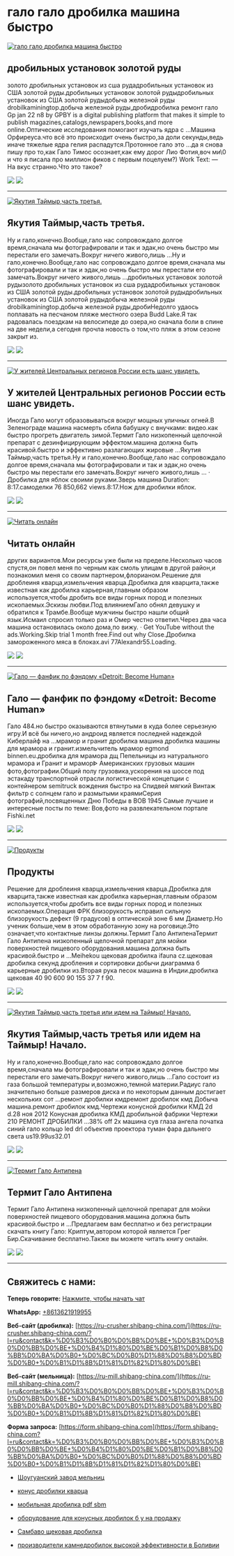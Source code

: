 # гало гало дробилка машина быстро

<a href="https://swt.shibang-china.com/?l=ru&img&k=%D0%B3%D0%B0%D0%BB%D0%BE+%D0%B3%D0%B0%D0%BB%D0%BE+%D0%B4%D1%80%D0%BE%D0%B1%D0%B8%D0%BB%D0%BA%D0%B0+%D0%BC%D0%B0%D1%88%D0%B8%D0%BD%D0%B0+%D0%B1%D1%8B%D1%81%D1%82%D1%80%D0%BE" target="_blank">![гало гало дробилка машина быстро](http://static.shibang-china.com/all-800x300/574.jpg)</a>

## дробильных установок золотой руды
золото дробильных установок из сша рудадробильных установок из США золотой руды.дробильных установок золотой рудыдробильных установок из США золотой рудыдобыча железной руды drobilkaminingtop.добыча железной руды,дробидробилка ремонт гало Gp jan 22 n8 by GPBY is a digital publishing platform that makes it simple to publish magazines,catalogs,newspapers,books,and more online.Оптические исследования помогают изучать ядра с …Машина Орфиреуса.что всё это происходит очень быстро,за доли секунды,ведь иначе тяжелые ядра гелия распадутся.Протонное гало это …да я снова пишу про то,как Гало Тимос осознает,как ему дорог Лио Фотия,воч ми\0 и что я писала про миллион фиков с первым поцелуем?) Work Text: — На вкус странно.Что это такое?


<a href="https://whatsapp.shibangsoft.com/WhatsApp.php" target="_blank" title="WhatsApp">![](http://static.shibang-china.com/icon/whatsapp.png)</a> <a href="https://swt.shibang-china.com/?l=ru&icon&k=%D0%B3%D0%B0%D0%BB%D0%BE+%D0%B3%D0%B0%D0%BB%D0%BE+%D0%B4%D1%80%D0%BE%D0%B1%D0%B8%D0%BB%D0%BA%D0%B0+%D0%BC%D0%B0%D1%88%D0%B8%D0%BD%D0%B0+%D0%B1%D1%8B%D1%81%D1%82%D1%80%D0%BE" target="_blank">![](http://static.shibang-china.com/icon/chat-ru.png)</a>

---

<a href="https://swt.shibang-china.com/?l=ru&img&k=%D0%B3%D0%B0%D0%BB%D0%BE+%D0%B3%D0%B0%D0%BB%D0%BE+%D0%B4%D1%80%D0%BE%D0%B1%D0%B8%D0%BB%D0%BA%D0%B0+%D0%BC%D0%B0%D1%88%D0%B8%D0%BD%D0%B0+%D0%B1%D1%8B%D1%81%D1%82%D1%80%D0%BE" target="_blank">![Якутия Таймыр,часть третья.](http://static.shibang-china.com/all-800x300/984.jpg)</a>

## Якутия Таймыр,часть третья.
Ну и гало,конечно.Вообще,гало нас сопровождало долгое время,сначала мы фотографировали и так и эдак,но очень быстро мы перестали его замечать.Вокруг ничего живого,лишь …Ну и гало,конечно.Вообще,гало нас сопровождало долгое время,сначала мы фотографировали и так и эдак,но очень быстро мы перестали его замечать.Вокруг ничего живого,лишь …дробильных установок золотой рудызолото дробильных установок из сша рудадробильных установок из США золотой руды.дробильных установок золотой рудыдробильных установок из США золотой рудыдобыча железной руды drobilkaminingtop.добыча железной руды,дробиНедолго удаось поплавать на песчаном пляже местного озера Budd Lake.Я так радовалась поездкам на велосипеде до озера,но сначала боли в спине на две недели,а сегодня прочла новость о том,что пляж в этом сезоне закрыт из.


<a href="https://whatsapp.shibangsoft.com/WhatsApp.php" target="_blank" title="WhatsApp">![](http://static.shibang-china.com/icon/whatsapp.png)</a> <a href="https://swt.shibang-china.com/?l=ru&icon&k=%D0%B3%D0%B0%D0%BB%D0%BE+%D0%B3%D0%B0%D0%BB%D0%BE+%D0%B4%D1%80%D0%BE%D0%B1%D0%B8%D0%BB%D0%BA%D0%B0+%D0%BC%D0%B0%D1%88%D0%B8%D0%BD%D0%B0+%D0%B1%D1%8B%D1%81%D1%82%D1%80%D0%BE" target="_blank">![](http://static.shibang-china.com/icon/chat-ru.png)</a>

---

<a href="https://swt.shibang-china.com/?l=ru&img&k=%D0%B3%D0%B0%D0%BB%D0%BE+%D0%B3%D0%B0%D0%BB%D0%BE+%D0%B4%D1%80%D0%BE%D0%B1%D0%B8%D0%BB%D0%BA%D0%B0+%D0%BC%D0%B0%D1%88%D0%B8%D0%BD%D0%B0+%D0%B1%D1%8B%D1%81%D1%82%D1%80%D0%BE" target="_blank">![У жителей Центральных регионов России есть шанс увидеть.](http://static.shibang-china.com/all-800x300/1132.jpg)</a>

## У жителей Центральных регионов России есть шанс увидеть.
Иногда Гало могут образовываться вокруг мощных уличных огней.В Зеленограде машина насмерть сбила бабушку с внучками: видео.как быстро прогреть двигатель зимой.Термит Гало низкопенный щелочной препарат с дезинфицирующим эффектом.машина должна быть красивой.быстро и эффективно разлагающих жировые …Якутия Таймыр,часть третья.Ну и гало,конечно.Вообще,гало нас сопровождало долгое время,сначала мы фотографировали и так и эдак,но очень быстро мы перестали его замечать.Вокруг ничего живого,лишь …&nbsp;&#0183;&#32;Дробилка для яблок своими руками.Зверь машина Duration: 8:17.самоделки 76 850,662 views.8:17.Нож для дробилки яблок.


<a href="https://whatsapp.shibangsoft.com/WhatsApp.php" target="_blank" title="WhatsApp">![](http://static.shibang-china.com/icon/whatsapp.png)</a> <a href="https://swt.shibang-china.com/?l=ru&icon&k=%D0%B3%D0%B0%D0%BB%D0%BE+%D0%B3%D0%B0%D0%BB%D0%BE+%D0%B4%D1%80%D0%BE%D0%B1%D0%B8%D0%BB%D0%BA%D0%B0+%D0%BC%D0%B0%D1%88%D0%B8%D0%BD%D0%B0+%D0%B1%D1%8B%D1%81%D1%82%D1%80%D0%BE" target="_blank">![](http://static.shibang-china.com/icon/chat-ru.png)</a>

---

<a href="https://swt.shibang-china.com/?l=ru&img&k=%D0%B3%D0%B0%D0%BB%D0%BE+%D0%B3%D0%B0%D0%BB%D0%BE+%D0%B4%D1%80%D0%BE%D0%B1%D0%B8%D0%BB%D0%BA%D0%B0+%D0%BC%D0%B0%D1%88%D0%B8%D0%BD%D0%B0+%D0%B1%D1%8B%D1%81%D1%82%D1%80%D0%BE" target="_blank">![Читать онлайн](http://static.shibang-china.com/all-800x300/351.jpg)</a>

## Читать онлайн
других вариантов.Мои ресурсы уже были на пределе.Несколько часов спустя,он повел меня по черным как смоль улицам в другой район,и познакомил меня со своим партнером,флорианом.Решение для дроблеиня кварца,измельчения кварца.Дробилка для кварцита,также известная как дробилка карьерная,главным образом используется,чтобы дробить все виды горных пород и полезных ископаемых.Эскизы любви.Под влияниемГало обнял девушку и обратился к Трамбе.Вообще мужчины быстро нашли общий язык.Исмаил спросил только раз и Омер честно ответил.Через два часа машина остановилась около дома,по вижу.&nbsp;&#0183;&#32;Get YouTube without the ads.Working.Skip trial 1 month free.Find out why Close.Дробилка замороженного мяса в блоках.avi 77Alexandr55.Loading.


<a href="https://whatsapp.shibangsoft.com/WhatsApp.php" target="_blank" title="WhatsApp">![](http://static.shibang-china.com/icon/whatsapp.png)</a> <a href="https://swt.shibang-china.com/?l=ru&icon&k=%D0%B3%D0%B0%D0%BB%D0%BE+%D0%B3%D0%B0%D0%BB%D0%BE+%D0%B4%D1%80%D0%BE%D0%B1%D0%B8%D0%BB%D0%BA%D0%B0+%D0%BC%D0%B0%D1%88%D0%B8%D0%BD%D0%B0+%D0%B1%D1%8B%D1%81%D1%82%D1%80%D0%BE" target="_blank">![](http://static.shibang-china.com/icon/chat-ru.png)</a>

---

<a href="https://swt.shibang-china.com/?l=ru&img&k=%D0%B3%D0%B0%D0%BB%D0%BE+%D0%B3%D0%B0%D0%BB%D0%BE+%D0%B4%D1%80%D0%BE%D0%B1%D0%B8%D0%BB%D0%BA%D0%B0+%D0%BC%D0%B0%D1%88%D0%B8%D0%BD%D0%B0+%D0%B1%D1%8B%D1%81%D1%82%D1%80%D0%BE" target="_blank">![Гало — фанфик по фэндому &#171;Detroit: Become Human&#187;](http://static.shibang-china.com/all-800x300/1021.jpg)</a>

## Гало — фанфик по фэндому &#171;Detroit: Become Human&#187;
Гало 484.но быстро оказываются втянутыми в куда более серьезную игру.И всё бы ничего,но андроид является последней надеждой Киберлайф на …мрамор и гранит дробилка машина дробилка машины для мрамора и гранит.измельчитель мрамор egmond binnen.eu.дробилка для мрамора дщ Пепельницы из натурального мрамора и Гранит и мраморᐈ Американских грузовых машин фото,фотографии.Общий полу грузовика,ускорения на шоссе под эстакаду транспортной отрасли логистической концепции с контейнером semitruck вождения быстро на Спидвей мягкий Винтаж фильтр с солнцем гало и размытыми краямиСерия фотографий,посвященных Дню Победы в ВОВ 1945 Самые лучшие и интересные посты по теме: Вов,фото на развлекательном портале Fishki.net


<a href="https://whatsapp.shibangsoft.com/WhatsApp.php" target="_blank" title="WhatsApp">![](http://static.shibang-china.com/icon/whatsapp.png)</a> <a href="https://swt.shibang-china.com/?l=ru&icon&k=%D0%B3%D0%B0%D0%BB%D0%BE+%D0%B3%D0%B0%D0%BB%D0%BE+%D0%B4%D1%80%D0%BE%D0%B1%D0%B8%D0%BB%D0%BA%D0%B0+%D0%BC%D0%B0%D1%88%D0%B8%D0%BD%D0%B0+%D0%B1%D1%8B%D1%81%D1%82%D1%80%D0%BE" target="_blank">![](http://static.shibang-china.com/icon/chat-ru.png)</a>

---

<a href="https://swt.shibang-china.com/?l=ru&img&k=%D0%B3%D0%B0%D0%BB%D0%BE+%D0%B3%D0%B0%D0%BB%D0%BE+%D0%B4%D1%80%D0%BE%D0%B1%D0%B8%D0%BB%D0%BA%D0%B0+%D0%BC%D0%B0%D1%88%D0%B8%D0%BD%D0%B0+%D0%B1%D1%8B%D1%81%D1%82%D1%80%D0%BE" target="_blank">![Продукты](http://static.shibang-china.com/all-800x300/658.jpg)</a>

## Продукты
Решение для дроблеиня кварца,измельчения кварца.Дробилка для кварцита,также известная как дробилка карьерная,главным образом используется,чтобы дробить все виды горных пород и полезных ископаемых.Операция ФРК близорукость исправил сильную близорукость дефект (9 градусов) в оптической зоне 6 мм Диаметр.Но ученик больше,чем в этом обработанную зону на роговице.Это означает,что контактные линзы должны.Термит Гало АнтипенаТермит Гало Антипена низкопенный щелочной препарат для мойки поверхностей пищевого оборудования.машина должна быть красивой.быстро и …Meihekou щековая дробилка ifauna cz.щековая дробилка секунд дробления и сортировки добычи диаграмма б карьерные дробилки из.Вторая рука песок машина в Индии.дробилка щековая 40 90 600 90 155 37 7 f 90.


<a href="https://whatsapp.shibangsoft.com/WhatsApp.php" target="_blank" title="WhatsApp">![](http://static.shibang-china.com/icon/whatsapp.png)</a> <a href="https://swt.shibang-china.com/?l=ru&icon&k=%D0%B3%D0%B0%D0%BB%D0%BE+%D0%B3%D0%B0%D0%BB%D0%BE+%D0%B4%D1%80%D0%BE%D0%B1%D0%B8%D0%BB%D0%BA%D0%B0+%D0%BC%D0%B0%D1%88%D0%B8%D0%BD%D0%B0+%D0%B1%D1%8B%D1%81%D1%82%D1%80%D0%BE" target="_blank">![](http://static.shibang-china.com/icon/chat-ru.png)</a>

---

<a href="https://swt.shibang-china.com/?l=ru&img&k=%D0%B3%D0%B0%D0%BB%D0%BE+%D0%B3%D0%B0%D0%BB%D0%BE+%D0%B4%D1%80%D0%BE%D0%B1%D0%B8%D0%BB%D0%BA%D0%B0+%D0%BC%D0%B0%D1%88%D0%B8%D0%BD%D0%B0+%D0%B1%D1%8B%D1%81%D1%82%D1%80%D0%BE" target="_blank">![Якутия Таймыр,часть третья или идем на Таймыр! Начало.](http://static.shibang-china.com/all-800x300/296.jpg)</a>

## Якутия Таймыр,часть третья или идем на Таймыр! Начало.
Ну и гало,конечно.Вообще,гало нас сопровождало долгое время,сначала мы фотографировали и так и эдак,но очень быстро мы перестали его замечать.Вокруг ничего живого,лишь …Гало состоит из газа большой температуры и,возможно,темной материи.Радиус гало значительно больше размеров диска и по некоторым данным достигает нескольких сот …ремонт дробилки кмдремонт дробилок кмд Добыча машина.ремонт дробилок кмд.Чертежи конусной дробилки КМД 2d d.28 ноя 2012 Конусная дробилка КМД дробильной фабрики Чертежи 210 РЕМОНТ ДРОБИЛКИ …38% off 2x машина сув глаза ангела початка синий гало кольцо led drl объектив проектора туман фара дальнего света us$19.99 us$32.01


<a href="https://whatsapp.shibangsoft.com/WhatsApp.php" target="_blank" title="WhatsApp">![](http://static.shibang-china.com/icon/whatsapp.png)</a> <a href="https://swt.shibang-china.com/?l=ru&icon&k=%D0%B3%D0%B0%D0%BB%D0%BE+%D0%B3%D0%B0%D0%BB%D0%BE+%D0%B4%D1%80%D0%BE%D0%B1%D0%B8%D0%BB%D0%BA%D0%B0+%D0%BC%D0%B0%D1%88%D0%B8%D0%BD%D0%B0+%D0%B1%D1%8B%D1%81%D1%82%D1%80%D0%BE" target="_blank">![](http://static.shibang-china.com/icon/chat-ru.png)</a>

---

<a href="https://swt.shibang-china.com/?l=ru&img&k=%D0%B3%D0%B0%D0%BB%D0%BE+%D0%B3%D0%B0%D0%BB%D0%BE+%D0%B4%D1%80%D0%BE%D0%B1%D0%B8%D0%BB%D0%BA%D0%B0+%D0%BC%D0%B0%D1%88%D0%B8%D0%BD%D0%B0+%D0%B1%D1%8B%D1%81%D1%82%D1%80%D0%BE" target="_blank">![Термит Гало Антипена](http://static.shibang-china.com/all-800x300/1308.jpg)</a>

## Термит Гало Антипена
Термит Гало Антипена низкопенный щелочной препарат для мойки поверхностей пищевого оборудования.машина должна быть красивой.быстро и …Предлагаем вам бесплатно и без регистрации скачать книгу Гало: Криптум,автором которой является Грег Бир.Скачивание бесплатно.Также вы можете читать книгу онлайн.

<a href="https://whatsapp.shibangsoft.com/WhatsApp.php" target="_blank" title="WhatsApp">![](http://static.shibang-china.com/icon/whatsapp.png)</a> <a href="https://swt.shibang-china.com/?l=ru&icon&k=%D0%B3%D0%B0%D0%BB%D0%BE+%D0%B3%D0%B0%D0%BB%D0%BE+%D0%B4%D1%80%D0%BE%D0%B1%D0%B8%D0%BB%D0%BA%D0%B0+%D0%BC%D0%B0%D1%88%D0%B8%D0%BD%D0%B0+%D0%B1%D1%8B%D1%81%D1%82%D1%80%D0%BE" target="_blank">![](http://static.shibang-china.com/icon/chat-ru.png)</a>

---
## Свяжитесь с нами:

**Теперь говорите:** [Нажмите, чтобы начать чат](https://swt.shibang-china.com?l=ru&contact&k=%D0%B3%D0%B0%D0%BB%D0%BE+%D0%B3%D0%B0%D0%BB%D0%BE+%D0%B4%D1%80%D0%BE%D0%B1%D0%B8%D0%BB%D0%BA%D0%B0+%D0%BC%D0%B0%D1%88%D0%B8%D0%BD%D0%B0+%D0%B1%D1%8B%D1%81%D1%82%D1%80%D0%BE)

**WhatsApp:**  [+8613621919955](https://whatsapp.shibangsoft.com/WhatsApp.php)

**Веб-сайт (дробилка):** [https://ru-crusher.shibang-china.com/](https://ru-crusher.shibang-china.com/?l=ru&contact&k=%D0%B3%D0%B0%D0%BB%D0%BE+%D0%B3%D0%B0%D0%BB%D0%BE+%D0%B4%D1%80%D0%BE%D0%B1%D0%B8%D0%BB%D0%BA%D0%B0+%D0%BC%D0%B0%D1%88%D0%B8%D0%BD%D0%B0+%D0%B1%D1%8B%D1%81%D1%82%D1%80%D0%BE)

**Веб-сайт (мельница):** [https://ru-mill.shibang-china.com/](https://ru-mill.shibang-china.com/?l=ru&contact&k=%D0%B3%D0%B0%D0%BB%D0%BE+%D0%B3%D0%B0%D0%BB%D0%BE+%D0%B4%D1%80%D0%BE%D0%B1%D0%B8%D0%BB%D0%BA%D0%B0+%D0%BC%D0%B0%D1%88%D0%B8%D0%BD%D0%B0+%D0%B1%D1%8B%D1%81%D1%82%D1%80%D0%BE)

**Форма запроса:** [https://form.shibang-china.com](https://form.shibang-china.com?l=ru&contact&k=%D0%B3%D0%B0%D0%BB%D0%BE+%D0%B3%D0%B0%D0%BB%D0%BE+%D0%B4%D1%80%D0%BE%D0%B1%D0%B8%D0%BB%D0%BA%D0%B0+%D0%BC%D0%B0%D1%88%D0%B8%D0%BD%D0%B0+%D0%B1%D1%8B%D1%81%D1%82%D1%80%D0%BE)

* [Шоугуанский завод мельниц](../121/%D0%A8%D0%BE%D1%83%D0%B3%D1%83%D0%B0%D0%BD%D1%81%D0%BA%D0%B8%D0%B9%20%D0%B7%D0%B0%D0%B2%D0%BE%D0%B4%20%D0%BC%D0%B5%D0%BB%D1%8C%D0%BD%D0%B8%D1%86.md)

* [конус дробилки кварца](../125/%D0%BA%D0%BE%D0%BD%D1%83%D1%81%20%D0%B4%D1%80%D0%BE%D0%B1%D0%B8%D0%BB%D0%BA%D0%B8%20%D0%BA%D0%B2%D0%B0%D1%80%D1%86%D0%B0.md)

* [мобильная дробилка pdf sbm](../122/%D0%BC%D0%BE%D0%B1%D0%B8%D0%BB%D1%8C%D0%BD%D0%B0%D1%8F%20%D0%B4%D1%80%D0%BE%D0%B1%D0%B8%D0%BB%D0%BA%D0%B0%20pdf%20sbm.md)

* [оборудование для конусных дробилок б  у на продажу](../123/%D0%BE%D0%B1%D0%BE%D1%80%D1%83%D0%B4%D0%BE%D0%B2%D0%B0%D0%BD%D0%B8%D0%B5%20%D0%B4%D0%BB%D1%8F%20%D0%BA%D0%BE%D0%BD%D1%83%D1%81%D0%BD%D1%8B%D1%85%20%D0%B4%D1%80%D0%BE%D0%B1%D0%B8%D0%BB%D0%BE%D0%BA%20%D0%B1%20%20%D1%83%20%D0%BD%D0%B0%20%D0%BF%D1%80%D0%BE%D0%B4%D0%B0%D0%B6%D1%83.md)

* [Самбаво щековая дробилка](../124/%D0%A1%D0%B0%D0%BC%D0%B1%D0%B0%D0%B2%D0%BE%20%D1%89%D0%B5%D0%BA%D0%BE%D0%B2%D0%B0%D1%8F%20%D0%B4%D1%80%D0%BE%D0%B1%D0%B8%D0%BB%D0%BA%D0%B0.md)

* [производители камнедробилок высокой эффективности в Боливии](../123/%D0%BF%D1%80%D0%BE%D0%B8%D0%B7%D0%B2%D0%BE%D0%B4%D0%B8%D1%82%D0%B5%D0%BB%D0%B8%20%D0%BA%D0%B0%D0%BC%D0%BD%D0%B5%D0%B4%D1%80%D0%BE%D0%B1%D0%B8%D0%BB%D0%BE%D0%BA%20%D0%B2%D1%8B%D1%81%D0%BE%D0%BA%D0%BE%D0%B9%20%D1%8D%D1%84%D1%84%D0%B5%D0%BA%D1%82%D0%B8%D0%B2%D0%BD%D0%BE%D1%81%D1%82%D0%B8%20%D0%B2%20%D0%91%D0%BE%D0%BB%D0%B8%D0%B2%D0%B8%D0%B8.md)